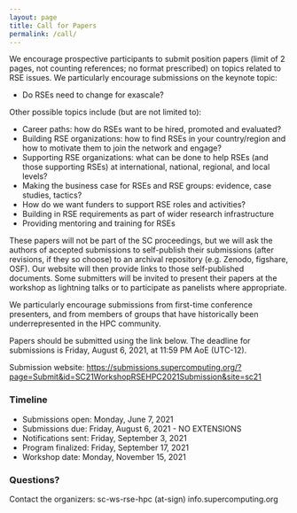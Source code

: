 ```yaml
---
layout: page
title: Call for Papers
permalink: /call/
---
```


We encourage prospective participants to submit position papers (limit of 2 pages, not counting references; no format prescribed) on topics related to RSE issues.  We particularly encourage submissions on the keynote topic:
- Do RSEs need to change for exascale?

Other possible topics include (but are not limited to):
- Career paths:  how do RSEs want to be hired, promoted and evaluated?
- Building RSE organizations:  how to find RSEs in your country/region and how to motivate them to join the network and engage?
- Supporting RSE organizations:  what can be done to help RSEs (and those supporting RSEs) at international, national, regional, and local levels?
- Making the business case for RSEs and RSE groups:  evidence, case studies, tactics?
- How do we want funders to support RSE roles and activities?
- Building in RSE requirements as part of wider research infrastructure
- Providing mentoring and training for RSEs

These papers will not be part of the SC proceedings, but we will ask the authors of accepted submissions to self-publish their submissions (after revisions, if they so choose) to an archival repository (e.g. Zenodo, figshare, OSF). Our website will then provide links to those self-published documents. Some submitters will be invited to present their papers at the workshop as lightning talks or to participate as panelists where appropriate.

We particularly encourage submissions from first-time conference presenters, and from members of groups that have historically been underrepresented in the HPC community.

Papers should be submitted using the link below.  The deadline for submissions is Friday, August 6, 2021, at 11:59 PM AoE (UTC-12).

Submission website:
<https://submissions.supercomputing.org/?page=Submit&id=SC21WorkshopRSEHPC2021Submission&site=sc21>

### Timeline

- Submissions open:  Monday, June 7, 2021
- Submissions due:  Friday, August 6, 2021 - NO EXTENSIONS
- Notifications sent:  Friday, September 3, 2021
- Program finalized:  Friday, September 17, 2021
- Workshop date:  Monday, November 15, 2021

### Questions?

Contact the organizers:   sc-ws-rse-hpc (at-sign) info.supercomputing.org

